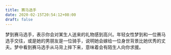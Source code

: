 ```yaml
---
title: 赛马选手
date: 2020-02-15T20:54:12+08:00
draft: false
---
```


梦到赛马选手，表示你会对某生人送来的礼物感到高兴。年轻女性梦到和一位赛马选手交往，或是她的男朋友是一位骑手，说明她会嫁给一位身世背景比她优秀的丈夫。梦中看到赛马选手从马背上摔下来，意味着会有陌生人向你求援。